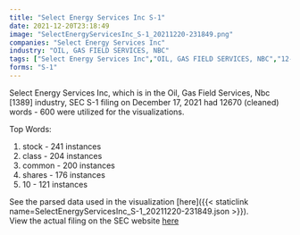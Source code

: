 ```yaml
---
title: "Select Energy Services Inc S-1"
date: 2021-12-20T23:18:49
image: "SelectEnergyServicesInc_S-1_20211220-231849.png"
companies: "Select Energy Services Inc"
industry: "OIL, GAS FIELD SERVICES, NBC"
tags: ["Select Energy Services Inc","OIL, GAS FIELD SERVICES, NBC","12-17-2021","S-1"]
forms: "S-1"
---
```

Select Energy Services Inc, which is in the Oil, Gas Field Services, Nbc [1389] industry, SEC S-1 filing on December 17, 2021 had 12670 (cleaned) words - 600 were utilized for the visualizations.

Top Words:
1. stock - 241 instances
2. class - 204 instances
3. common - 200 instances
4. shares - 176 instances
5. 10 - 121 instances


See the parsed data used in the visualization [here]({{< staticlink name=SelectEnergyServicesInc_S-1_20211220-231849.json >}}).  
View the actual filing on the SEC website [here](https://www.sec.gov/Archives/edgar/data/1693256/0001104659-21-151124.txt)